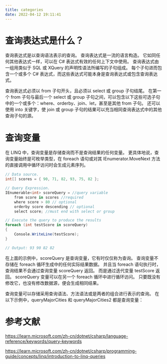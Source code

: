 ```yaml
---
title: categories
date: 2022-04-12 19:11:41
---
```


# 查询表达式是什么？
查询表达式是以查询语法表示的查询。 查询表达式是一流的语言构造。 它如同任何其他表达式一样，可以在 C# 表达式有效的任何上下文中使用。 查询表达式由一组用类似于 SQL 或 XQuery 的声明性语法所编写的子句组成。 每个子句进而包含一个或多个 C# 表达式，而这些表达式可能本身是查询表达式或包含查询表达式。

查询表达式必须以 from 子句开头，且必须以 select 或 group 子句结尾。 在第一个 from 子句与最后一个 select 或 group 子句之间，可以包含以下这些可选子句中的一个或多个：where、orderby、join、let，甚至是其他 from 子句。 还可以使用 into 关键字，使 join 或 group 子句的结果可以充当相同查询表达式中的其他查询子句的源。

# 查询变量
在 LINQ 中，查询变量是存储查询而不是查询结果的任何变量。 更具体地说，查询变量始终是可枚举类型，在 foreach 语句或对其 IEnumerator.MoveNext 方法的直接调用中循环访问时会生成元素序列。
~~~C#
// Data source.
int[] scores = { 90, 71, 82, 93, 75, 82 };

// Query Expression.
IEnumerable<int> scoreQuery = //query variable
    from score in scores //required
    where score > 80 // optional
    orderby score descending // optional
    select score; //must end with select or group

// Execute the query to produce the results
foreach (int testScore in scoreQuery)
{
    Console.WriteLine(testScore);
}

// Output: 93 90 82 82
~~~
在上面的示例中，scoreQuery 是查询变量，它有时仅仅称为查询。 查询变量不存储在 foreach 循环生成中的任何实际结果数据。 并且当 foreach 语句执行时，查询结果不会通过查询变量 scoreQuery 返回。 而是通过迭代变量 testScore 返回。 scoreQuery 变量可以在另一个 foreach 循环中进行循环访问。 只要既没有修改它，也没有修改数据源，便会生成相同结果。

查询变量可以存储采用查询语法、方法语法或是两者的组合进行表示的查询。 在以下示例中，queryMajorCities 和 queryMajorCities2 都是查询变量：





# 参考文献

https://learn.microsoft.com/zh-cn/dotnet/csharp/language-reference/keywords/query-keywords

https://learn.microsoft.com/zh-cn/dotnet/csharp/programming-guide/concepts/linq/introduction-to-linq-queries